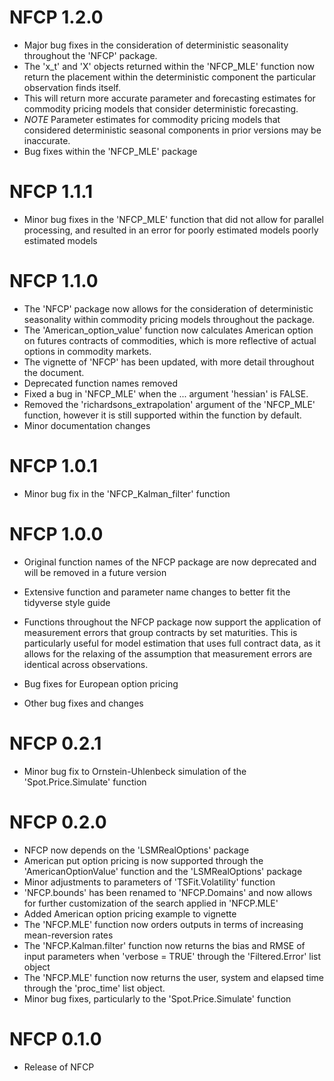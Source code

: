 # NFCP 1.2.0

- Major bug fixes in the consideration of deterministic seasonality throughout the 'NFCP' package.
- The 'x_t' and 'X' objects returned within the 'NFCP_MLE' function now return the placement within the deterministic component the particular observation finds itself.
- This will return more accurate parameter and forecasting estimates for commodity pricing models that consider deterministic forecasting.
- *NOTE* Parameter estimates for commodity pricing models that considered deterministic seasonal components in prior versions may be inaccurate.
- Bug fixes within the 'NFCP_MLE' package

# NFCP 1.1.1

- Minor bug fixes in the 'NFCP_MLE' function that did not allow for parallel processing, and resulted in an error for poorly estimated models
poorly estimated models

# NFCP 1.1.0

- The 'NFCP' package now allows for the consideration of deterministic seasonality within commodity pricing models throughout the package.
- The 'American_option_value' function now calculates American option on futures contracts of commodities, which is more reflective of actual options in commodity markets.
- The vignette of 'NFCP' has been updated, with more detail throughout the document.
- Deprecated function names removed
- Fixed a bug in 'NFCP_MLE' when the ... argument 'hessian' is FALSE.
- Removed the 'richardsons_extrapolation' argument of the 'NFCP_MLE' function, however it is still supported within the function by default.
- Minor documentation changes

# NFCP 1.0.1

- Minor bug fix in the 'NFCP_Kalman_filter' function

# NFCP 1.0.0

- Original function names of the NFCP package are now deprecated and will be removed in a future version

- Extensive function and parameter name changes to better fit the tidyverse style guide

- Functions throughout the NFCP package now support the application of measurement errors that group contracts by set maturities. This is particularly useful for model estimation that uses full contract data, as it allows for the relaxing of the assumption that measurement errors are identical across observations.

- Bug fixes for European option pricing

- Other bug fixes and changes

# NFCP 0.2.1

- Minor bug fix to Ornstein-Uhlenbeck simulation of the 'Spot.Price.Simulate' function

# NFCP 0.2.0

- NFCP now depends on the 'LSMRealOptions' package
- American put option pricing is now supported through the 'AmericanOptionValue' function and the 'LSMRealOptions' package
- Minor adjustments to parameters of 'TSFit.Volatility' function
- 'NFCP.bounds' has been renamed to 'NFCP.Domains' and now allows for further customization of the search applied in 'NFCP.MLE'
- Added American option pricing example to vignette
- The 'NFCP.MLE' function now orders outputs in terms of increasing mean-reversion rates
- The 'NFCP.Kalman.filter' function now returns the bias and RMSE of input parameters when 'verbose = TRUE' through the 'Filtered.Error' list object
- The 'NFCP.MLE' function now returns the user, system and elapsed time through the 'proc_time' list object.
- Minor bug fixes, particularly to the 'Spot.Price.Simulate' function


# NFCP 0.1.0

* Release of NFCP
